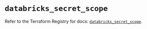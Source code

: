 # `databricks_secret_scope`

Refer to the Terraform Registry for docs: [`databricks_secret_scope`](https://registry.terraform.io/providers/databricks/databricks/1.75.0/docs/resources/secret_scope).
